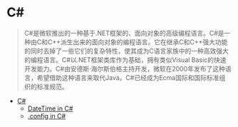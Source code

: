 # C#

>C#是微软推出的一种基于.NET框架的、面向对象的高级编程语言。C#是一种由C和C++派生出来的面向对象的编程语言。它在继承C和C++强大功能的同时去掉了一些它们的复杂特性，使其成为C语言家族中的一种高效强大的编程语言。C#以.NET框架类库作为基础，拥有类似Visual Basic的快速开发能力。C#由安德斯·海尔斯伯格主持开发，微软在2000年发布了这种语言，希望借助这种语言来取代Java。C#已经成为Ecma国际和国际标准组织的标准规范。

- [C#](./subpage/Csharp/Csharp.md)
  - [DateTime in C#](./subpage/Csharp/subsubpage/DateTime_in_CSharp.md)
  - [.config in C#](./subpage/Csharp/subsubpage/config_in_CSharp.md)